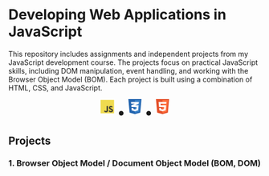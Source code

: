 # Developing Web Applications in JavaScript

This repository includes assignments and independent projects from my JavaScript development course. The projects focus on practical JavaScript skills, including DOM manipulation, event handling, and working with the Browser Object Model (BOM). Each project is built using a combination of HTML, CSS, and JavaScript.

<p align="center">
    <img src="rimg/js_1.png" alt="JavaScript Logo" width="30">
    <span style="font-size: 30px; line-height: 30px; vertical-align: middle;">&#8226;</span>
    <img src="rimg/css_1.png" alt="CSS Logo" width="30">
    <span style="font-size: 30px; line-height: 30px; vertical-align: middle;">&#8226;</span>
    <img src="rimg/html_1.png" alt="HTML Logo" width="30">
</p>

## Projects

### 1. Browser Object Model /  Document Object Model (BOM, DOM)
